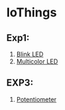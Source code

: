 # IoThings
## Exp1:
1. [Blink LED]()
2. [Multicolor LED](https://www.tinkercad.com/things/hTa5Kfd7wKy-terrific-jaagub/editel?sharecode=Dw84Z2BPEJctr4AiTFRbw2fUU70O7BMsX84IwsSphvA)
## EXP3:
1. [Potentiometer](https://www.tinkercad.com/things/dZ7geLclwQN-fabulous-lappi-allis/editel?sharecode=v48gqDurPyRYoDrvQGHqlXZKiwLy2xYV--LHOpWOdJ0)